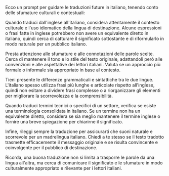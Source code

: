 Ecco un prompt per guidare le traduzioni future in italiano, tenendo conto delle sfumature culturali e contestuali:

Quando traduci dall'inglese all'italiano, considera attentamente il contesto culturale e l'uso idiomatico della lingua di destinazione. Alcune espressioni o frasi fatte in inglese potrebbero non avere un equivalente diretto in italiano, quindi cerca di catturare il significato sottostante e di riformularlo in modo naturale per un pubblico italiano.

Presta attenzione alle sfumature e alle connotazioni delle parole scelte. Cerca di mantenere il tono e lo stile del testo originale, adattandoli però alle convenzioni e alle aspettative dei lettori italiani. Valuta se un approccio più formale o informale sia appropriato in base al contesto.

Tieni presente le differenze grammaticali e sintattiche tra le due lingue. L'italiano spesso utilizza frasi più lunghe e articolate rispetto all'inglese, quindi non esitare a dividere frasi complesse o a riorganizzare gli elementi per migliorare la scorrevolezza e la comprensibilità.

Quando traduci termini tecnici o specifici di un settore, verifica se esiste una terminologia consolidata in italiano. Se un termine non ha un equivalente diretto, considera se sia meglio mantenere il termine inglese o fornire una breve spiegazione per chiarirne il significato.

Infine, rileggi sempre la traduzione per assicurarti che suoni naturale e scorrevole per un madrelingua italiano. Chiedi a te stesso se il testo tradotto trasmette efficacemente il messaggio originale e se risulta convincente e coinvolgente per il pubblico di destinazione.

Ricorda, una buona traduzione non si limita a trasporre le parole da una lingua all'altra, ma cerca di comunicare il significato e le sfumature in modo culturalmente appropriato e rilevante per i lettori italiani.